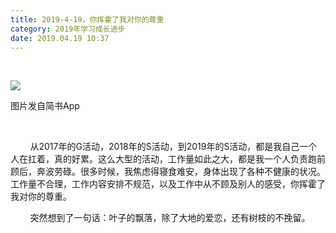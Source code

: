 ```yaml
---
title: 2019-4-19，你挥霍了我对你的尊重
category: 2019年学习成长进步
date: 2019.04.19 10:37
---
```


 

![](https://markdown-1301532546.cos.ap-guangzhou.myqcloud.com/peipei_blog/20210921144643.jpeg)  

图片发自简书App

     

        从2017年的G活动，2018年的S活动，到2019年的S活动，都是我自己一个人在扛着，真的好累。这么大型的活动，工作量如此之大，都是我一个人负责跑前顾后，奔波劳碌。很多时候，我焦虑得寝食难安，身体出现了各种不健康的状况。工作量不合理，工作内容安排不规范，以及工作中从不顾及别人的感受，你挥霍了我对你的尊重。

        突然想到了一句话：叶子的飘落，除了大地的爱恋，还有树枝的不挽留。